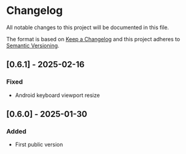 # Changelog
All notable changes to this project will be documented in this file.

The format is based on [Keep a Changelog](http://keepachangelog.com/en/1.0.0/)
and this project adheres to [Semantic Versioning](http://semver.org/spec/v2.0.0.html).

## [0.6.1] - 2025-02-16
### Fixed
- Android keyboard viewport resize

## [0.6.0] - 2025-01-30
### Added
- First public version
